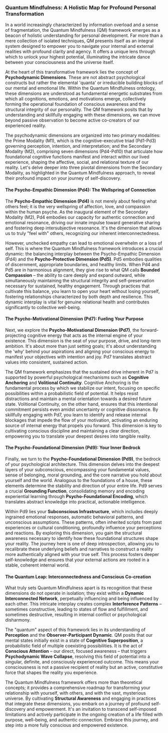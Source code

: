 ### Quantum Mindfulness: A Holistic Map for Profound Personal Transformation

In a world increasingly characterized by information overload and a sense of fragmentation, the Quantum Mindfulness (QM) framework emerges as a beacon of holistic understanding for personal development. Far more than a mere collection of isolated techniques, QM presents itself as an integral system designed to empower you to navigate your internal and external realities with profound clarity and agency. It offers a unique lens through which to unlock your highest potential, illuminating the intricate dance between your consciousness and the universe itself.

At the heart of this transformative framework lies the concept of **Psychodynamic Dimensions**. These are not abstract psychological constructs but rather the elemental 'quanta' or irreducible building blocks of our mental and emotional life. Within the Quantum Mindfulness ontology, these dimensions are understood as fundamental energetic substrates from which all cognitions, emotions, and motivations emerge, collectively forming the operational foundation of conscious awareness and the structural integrity of our personality. The QM framework posits that by understanding and skillfully engaging with these dimensions, we can move beyond passive observation to become active co-creators of our experienced reality.

The psychodynamic dimensions are organized into two primary modalities: the Prime Modality (M1), which is the cognitive-executive triad (Pd1-Pd3) governing perception, intention, and interpretation; and the Secondary Modality (M2), comprising seven dimensions (Pd4-Pd10) that articulate how foundational cognitive functions manifest and interact within our lived experience, shaping the affective, social, and relational texture of our reality. Let's delve deeper into three pivotal dimensions from the Secondary Modality, as highlighted in the Quantum Mindfulness approach, to reveal their profound impact on your journey of self-discovery.

#### The Psycho-Empathic Dimension (Pd4): The Wellspring of Connection

The **Psycho-Empathic Dimension (Pd4)** is not merely about feeling what others feel; it is the very wellspring of affection, love, and compassion within the human psyche. As the inaugural element of the Secondary Modality (M2), Pd4 embodies our capacity for authentic connection and emotional resonance, driving our innate impulse toward generative sharing and fostering deep intersubjective resonance. It's the dimension that allows us to truly "feel with" others, recognizing our inherent interconnectedness.

However, unchecked empathy can lead to emotional overwhelm or a loss of self. This is where the Quantum Mindfulness framework introduces a crucial dynamic: the balancing interplay between the Psycho-Empathic Dimension (Pd4) and the **Psycho-Protective Dimension (Pd5)**. Pd5 embodies qualities of discernment, appropriate boundaries, and healthy limits. When Pd4 and Pd5 are in harmonious alignment, they give rise to what QM calls **Bounded Compassion** – the ability to care deeply and expand outward, while simultaneously maintaining the structural integrity and self-preservation necessary for sustained, healthy engagement. Through practices that cultivate this balance, you learn to open your heart without losing yourself, fostering relationships characterized by both depth and resilience. This dynamic interplay is vital for genuine relational health and contributes significantly to collective well-being.

#### The Psycho-Motivational Dimension (Pd7): Fueling Your Purpose

Next, we explore the **Psycho-Motivational Dimension (Pd7)**, the forward-projecting cognitive energy that acts as the internal engine of your existence. This dimension is the seat of your purpose, drive, and long-term ambition. It's about more than just setting goals; it's about understanding the 'why' behind your aspirations and aligning your conscious energy to manifest your objectives with intention and joy. Pd7 translates abstract values into consistent, sustained action.

The QM framework emphasizes that the sustained drive inherent in Pd7 is supported by powerful psychological mechanisms such as **Cognitive Anchoring** and **Volitional Continuity**. Cognitive Anchoring is the fundamental process by which we stabilize our intent, focusing on specific possibilities within a probabilistic field of potential. It helps resist distractions and maintain a mental orientation towards a desired future state. Volitional Continuity, on the other hand, ensures that this intentional commitment persists even amidst uncertainty or cognitive dissonance. By skillfully engaging with Pd7, you learn to identify and release internal blockages that impede the flow of your motivation, activating an enduring source of internal energy that propels you forward. This dimension is key to cultivating conscious discipline and maintaining a clear direction, empowering you to translate your deepest desires into tangible reality.

#### The Psycho-Foundational Dimension (Pd9): Your Inner Bedrock

Finally, we turn to the **Psycho-Foundational Dimension (Pd9)**, the bedrock of your psychological architecture. This dimension delves into the deepest layers of your subconscious, encompassing your fundamental values, sense of belonging, moral grounding, and the core narrative you hold about yourself and the world. Analogous to the foundations of a house, these elements determine the stability and direction of your entire life. Pd9 serves a crucial **Grounding Function**, consolidating memory and encoding experiential learning through **Psycho-Foundational Encoding**, which translates abstract knowledge into practical, actionable intelligence.

Within Pd9 lies your **Subconscious Infrastructure**, which includes deeply ingrained emotional responses, automatic behavioral patterns, and unconscious assumptions. These patterns, often inherited scripts from past experiences or cultural conditioning, profoundly influence your perceptions and reactions. By exploring this dimension, you gain the structural awareness necessary to identify how these foundational structures shape your reality. The journey here is one of deep introspection, allowing you to recalibrate these underlying beliefs and narratives to construct a reality more authentically aligned with your true self. This process fosters deeper self-knowledge and ensures that your external actions are rooted in a stable, coherent internal world.

#### The Quantum Leap: Interconnectedness and Conscious Co-creation

What truly sets Quantum Mindfulness apart is its recognition that these dimensions do not operate in isolation; they exist within a **Dynamic Interconnected Network**, perpetually influencing and being influenced by each other. This intricate interplay creates complex **Interference Patterns** – sometimes constructive, leading to states of flow and fulfillment, and sometimes destructive, resulting in internal conflict or psychological disharmony.

The "quantum" aspect of this framework lies in its understanding of **Perception** and the **Observer-Participant Dynamic**. QM posits that our mental states initially exist in a state of **Cognitive Superposition**, a probabilistic field of multiple coexisting possibilities. It is the act of **Conscious Attention** – our direct, focused awareness – that triggers **Psychodynamic Wave Collapse**, resolving this field of potential into a singular, definite, and consciously experienced outcome. This means your consciousness is not a passive recipient of reality but an active, constitutive force that shapes the reality you experience.

The Quantum Mindfulness framework offers more than theoretical concepts; it provides a comprehensive roadmap for transforming your relationship with yourself, with others, and with the vast, mysterious universe. By cultivating **Structural Awareness** and engaging in practices that integrate these dimensions, you embark on a journey of profound self-discovery and empowerment. It's an invitation to transcend self-imposed limitations and actively participate in the ongoing creation of a life filled with purpose, well-being, and authentic connection. Embrace this journey, and step into a more fully conscious and empowered existence.
